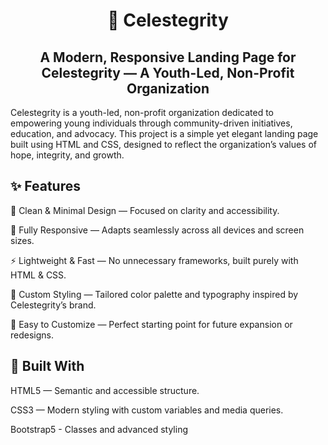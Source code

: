 <h1 align="center"> 🌟 Celestegrity </h1>
<h2 align="center"> A Modern, Responsive Landing Page for Celestegrity — A Youth-Led, Non-Profit Organization </h2>

Celestegrity is a youth-led, non-profit organization dedicated to empowering young individuals through community-driven initiatives, education, and advocacy.
This project is a simple yet elegant landing page built using HTML and CSS, designed to reflect the organization’s values of hope, integrity, and growth.

## ✨ Features

🧭 Clean & Minimal Design — Focused on clarity and accessibility.

📱 Fully Responsive — Adapts seamlessly across all devices and screen sizes.

⚡ Lightweight & Fast — No unnecessary frameworks, built purely with HTML & CSS.

🎨 Custom Styling — Tailored color palette and typography inspired by Celestegrity’s brand.

🧩 Easy to Customize — Perfect starting point for future expansion or redesigns.

## 🧰 Built With

HTML5 — Semantic and accessible structure.

CSS3 — Modern styling with custom variables and media queries.

Bootstrap5 - Classes and advanced styling








